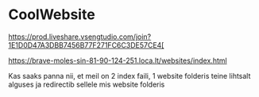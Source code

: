 # CoolWebsite
https://prod.liveshare.vsengtudio.com/join?1E1D0D47A3DBB7456B77F271FC6C3DE57CE4[

https://brave-moles-sin-81-90-124-251.loca.lt/websites/index.html

Kas saaks panna nii, et meil on 2 index faili, 1 website folderis teine lihtsalt alguses ja redirectib sellele mis website folderis

